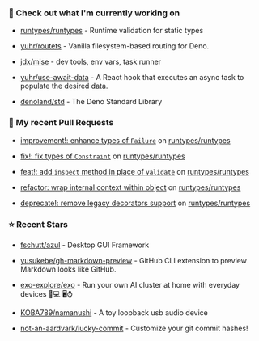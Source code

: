 ### 👷 Check out what I'm currently working on



- [runtypes/runtypes](https://github.com/runtypes/runtypes) - Runtime validation for static types

- [yuhr/routets](https://github.com/yuhr/routets) - Vanilla filesystem-based routing for Deno.

- [jdx/mise](https://github.com/jdx/mise) - dev tools, env vars, task runner

- [yuhr/use-await-data](https://github.com/yuhr/use-await-data) - A React hook that executes an async task to populate the desired data.

- [denoland/std](https://github.com/denoland/std) - The Deno Standard Library

### 🔨 My recent Pull Requests



- [improvement!: enhance types of `Failure`](https://github.com/runtypes/runtypes/pull/425) on [runtypes/runtypes](https://github.com/runtypes/runtypes)

- [fix!: fix types of `Constraint`](https://github.com/runtypes/runtypes/pull/424) on [runtypes/runtypes](https://github.com/runtypes/runtypes)

- [feat!: add `inspect` method in place of `validate`](https://github.com/runtypes/runtypes/pull/423) on [runtypes/runtypes](https://github.com/runtypes/runtypes)

- [refactor: wrap internal context within object](https://github.com/runtypes/runtypes/pull/422) on [runtypes/runtypes](https://github.com/runtypes/runtypes)

- [deprecate!: remove legacy decorators support](https://github.com/runtypes/runtypes/pull/421) on [runtypes/runtypes](https://github.com/runtypes/runtypes)

### ⭐ Recent Stars



- [fschutt/azul](https://github.com/fschutt/azul) - Desktop GUI Framework

- [yusukebe/gh-markdown-preview](https://github.com/yusukebe/gh-markdown-preview) - GitHub CLI extension to preview Markdown looks like GitHub.

- [exo-explore/exo](https://github.com/exo-explore/exo) - Run your own AI cluster at home with everyday devices 📱💻 🖥️⌚

- [KOBA789/namanushi](https://github.com/KOBA789/namanushi) - A toy loopback usb audio device

- [not-an-aardvark/lucky-commit](https://github.com/not-an-aardvark/lucky-commit) - Customize your git commit hashes!